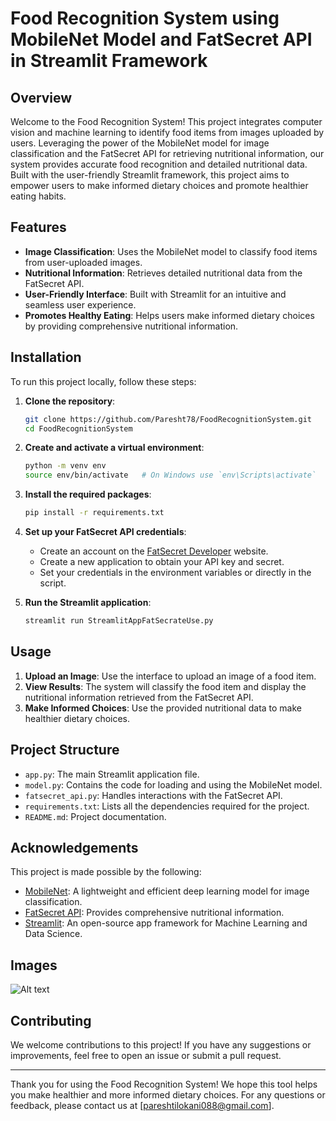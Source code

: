 # Food Recognition System using MobileNet Model and FatSecret API in Streamlit Framework

## Overview

Welcome to the Food Recognition System! This project integrates computer vision and machine learning to identify food items from images uploaded by users. Leveraging the power of the MobileNet model for image classification and the FatSecret API for retrieving nutritional information, our system provides accurate food recognition and detailed nutritional data. Built with the user-friendly Streamlit framework, this project aims to empower users to make informed dietary choices and promote healthier eating habits.

## Features

- **Image Classification**: Uses the MobileNet model to classify food items from user-uploaded images.
- **Nutritional Information**: Retrieves detailed nutritional data from the FatSecret API.
- **User-Friendly Interface**: Built with Streamlit for an intuitive and seamless user experience.
- **Promotes Healthy Eating**: Helps users make informed dietary choices by providing comprehensive nutritional information.

## Installation

To run this project locally, follow these steps:

1. **Clone the repository**:
    ```bash
    git clone https://github.com/Paresht78/FoodRecognitionSystem.git
    cd FoodRecognitionSystem
    ```

2. **Create and activate a virtual environment**:
    ```bash
    python -m venv env
    source env/bin/activate   # On Windows use `env\Scripts\activate`
    ```

3. **Install the required packages**:
    ```bash
    pip install -r requirements.txt
    ```

4. **Set up your FatSecret API credentials**:
    - Create an account on the [FatSecret Developer](https://platform.fatsecret.com/) website.
    - Create a new application to obtain your API key and secret.
    - Set your credentials in the environment variables or directly in the script.

5. **Run the Streamlit application**:
    ```bash
    streamlit run StreamlitAppFatSecrateUse.py
    ```

## Usage

1. **Upload an Image**: Use the interface to upload an image of a food item.
2. **View Results**: The system will classify the food item and display the nutritional information retrieved from the FatSecret API.
3. **Make Informed Choices**: Use the provided nutritional data to make healthier dietary choices.

## Project Structure

- `app.py`: The main Streamlit application file.
- `model.py`: Contains the code for loading and using the MobileNet model.
- `fatsecret_api.py`: Handles interactions with the FatSecret API.
- `requirements.txt`: Lists all the dependencies required for the project.
- `README.md`: Project documentation.

## Acknowledgements

This project is made possible by the following:

- [MobileNet](https://builtin.com/machine-learning/mobilenet): A lightweight and efficient deep learning model for image classification.
- [FatSecret API](https://platform.fatsecret.com/): Provides comprehensive nutritional information.
- [Streamlit](https://streamlit.io/): An open-source app framework for Machine Learning and Data Science.

## Images

![Alt text](image_url)


## Contributing

We welcome contributions to this project! If you have any suggestions or improvements, feel free to open an issue or submit a pull request.

---

Thank you for using the Food Recognition System! We hope this tool helps you make healthier and more informed dietary choices. For any questions or feedback, please contact us at [pareshtilokani088@gmail.com].
